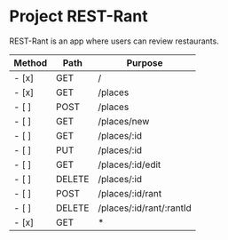 # Project REST-Rant

REST-Rant is an app where users can review restaurants.

| Method | Path | Purpose |
| --- | --- | --- |
- [x] | GET | / | Home page |
- [x] | GET | /places | Places index page |
- [ ] | POST | /places | Create new places |
- [ ] | GET |  /places/new | Form page for creating a new place |
- [ ] | GET | /places/:id | Details about a particular place |
- [ ] | PUT | /places/:id | Update a particular place |
- [ ] | GET |  /places/:id/edit | Form page for editing an existing place |
- [ ] | DELETE | /places/:id | Delete a particular place |
- [ ] | POST | /places/:id/rant | Create a rant (comment) about a particular place |
- [ ] | DELETE | /places/:id/rant/:rantId | Delete a rant (comment) about a particular place |
- [x] | GET | * | 404 page (matches any route not defined above)|